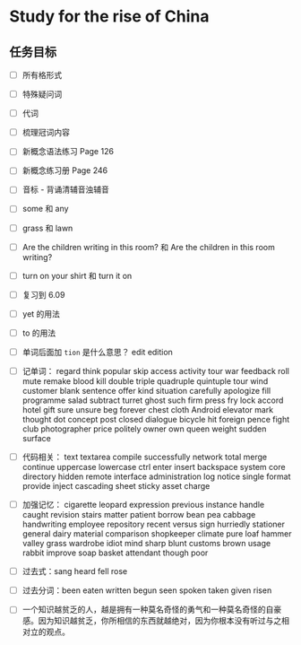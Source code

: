 # Study for the rise of China

## 任务目标

- [ ] 所有格形式

- [ ] 特殊疑问词

- [ ] 代词

- [ ] 梳理冠词内容

- [ ] 新概念语法练习 Page 126

- [ ] 新概念练习册 Page 246

- [ ] 音标 - 背诵清辅音浊辅音

- [ ] some 和 any

- [ ] grass 和 lawn

- [ ] Are the children writing in this room? 和 Are the children in this room writing?

- [ ] turn on your shirt 和 turn it on

- [ ] 复习到 6.09

- [ ] yet 的用法

- [ ] to 的用法

- [ ] 单词后面加 `tion` 是什么意思？ edit edition

- [ ] 记单词： regard think popular skip access activity tour war feedback roll mute remake blood kill double triple quadruple quintuple tour wind customer blank sentence offer kind situation carefully apologize fill programme salad subtract turret ghost such firm press fry lock accord hotel gift sure unsure beg forever chest cloth Android elevator mark thought dot concept post closed dialogue bicycle hit foreign pence fight club photographer price politely owner own queen weight sudden surface

- [ ] 代码相关： text textarea compile successfully network total merge continue uppercase lowercase ctrl enter insert backspace system core directory hidden remote interface administration log notice single format provide inject cascading sheet sticky asset charge

- [ ] 加强记忆： cigarette leopard expression previous instance handle caught revision stairs matter patient borrow bean pea cabbage handwriting employee repository recent versus sign hurriedly stationer general dairy material comparison shopkeeper climate pure loaf hammer valley grass wardrobe idiot mind sharp blunt customs brown usage rabbit improve soap basket attendant though poor

- [ ] 过去式：sang heard fell rose

- [ ] 过去分词：been eaten written begun seen spoken taken given risen

- [ ] 一个知识越贫乏的人，越是拥有一种莫名奇怪的勇气和一种莫名奇怪的自豪感。因为知识越贫乏，你所相信的东西就越绝对，因为你根本没有听过与之相对立的观点。
